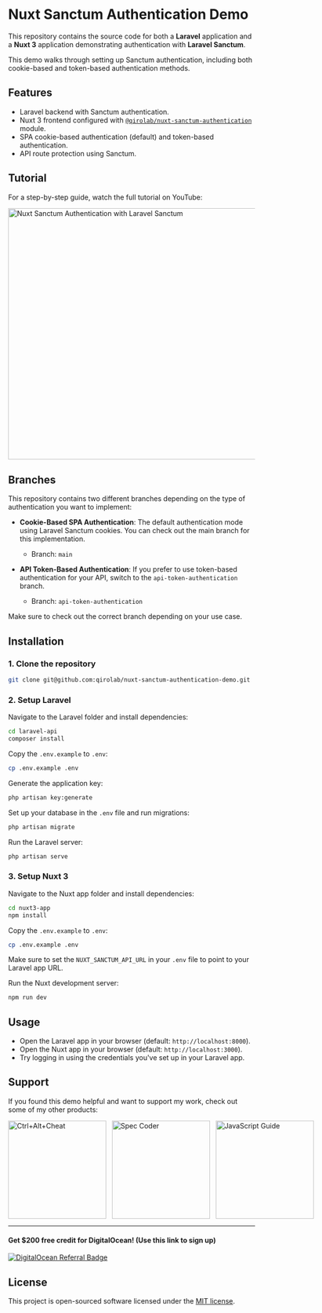 # Nuxt Sanctum Authentication Demo

This repository contains the source code for both a **Laravel** application and a **Nuxt 3** application demonstrating authentication with **Laravel Sanctum**.

This demo walks through setting up Sanctum authentication, including both cookie-based and token-based authentication methods.

## Features
- Laravel backend with Sanctum authentication.
- Nuxt 3 frontend configured with [`@qirolab/nuxt-sanctum-authentication`](https://github.com/qirolab/nuxt-sanctum-authentication "`@qirolab/nuxt-sanctum-authentication`") module.
- SPA cookie-based authentication (default) and token-based authentication.
- API route protection using Sanctum.

## Tutorial

For a step-by-step guide, watch the full tutorial on YouTube:

<a href="https://www.youtube.com/watch?v=CLjd0_o67OA" title="Nuxt Sanctum
Authentication with Laravel Sanctum Tutorial">
  <img width="512" src="https://i.imgur.com/PerS99Q.png" alt="Nuxt Sanctum Authentication with Laravel Sanctum" />
</a>


## Branches

This repository contains two different branches depending on the type of authentication you want to implement:

- **Cookie-Based SPA Authentication**: The default authentication mode using Laravel Sanctum cookies. You can check out the main branch for this implementation.
  - Branch: `main`

- **API Token-Based Authentication**: If you prefer to use token-based authentication for your API, switch to the `api-token-authentication` branch.
  - Branch: `api-token-authentication`

Make sure to check out the correct branch depending on your use case.

## Installation

### 1. Clone the repository

```bash
git clone git@github.com:qirolab/nuxt-sanctum-authentication-demo.git
```

### 2. Setup Laravel

Navigate to the Laravel folder and install dependencies:

```bash
cd laravel-api
composer install
```

Copy the `.env.example` to `.env`:

```bash
cp .env.example .env
```

Generate the application key:

```bash
php artisan key:generate
```

Set up your database in the `.env` file and run migrations:

```bash
php artisan migrate
```

Run the Laravel server:

```bash
php artisan serve
```

### 3. Setup Nuxt 3

Navigate to the Nuxt app folder and install dependencies:

```bash
cd nuxt3-app
npm install
```

Copy the `.env.example` to `.env`:

```bash
cp .env.example .env
```

Make sure to set the `NUXT_SANCTUM_API_URL` in your `.env` file to point to your Laravel app URL.

Run the Nuxt development server:

```bash
npm run dev
```

## Usage

- Open the Laravel app in your browser (default: `http://localhost:8000`).
- Open the Nuxt app in your browser (default: `http://localhost:3000`).
- Try logging in using the credentials you've set up in your Laravel app.

## Support

If you found this demo helpful and want to support my work, check out some of my other products:

<div style="display:flex;">
  <a href="https://qirolab.com/ctrl-alt-cheat" title="Ctrl+Alt+Cheat - The Ultimate Cheat Sheets at Your Fingertips">
    <img width="200" height="200" src="https://i.imgur.com/6igLwXU.png" alt="Ctrl+Alt+Cheat" />
  </a>
  &nbsp;&nbsp;&nbsp;
  <a href="https://qirolab.com/spec-coder" title="Spec Coder: AI-Powered VS Code Extension">
     <img width="200" height="200" src="https://i.imgur.com/zHSNlJu.png" alt="Spec Coder" />
  </a>
  &nbsp;&nbsp;&nbsp;
  <a href="https://qirolab.gumroad.com/l/javascript-from-es2015-to-es2023" title="JavaScript: A Comprehensive Guide from ES2015 to ES2023 - eBook">
      <img width="200" height="200" src="https://i.imgur.com/vXnJAul.png" alt="JavaScript Guide" />
  </a>
</div>


---

#### Get $200 free credit for DigitalOcean! (Use this link to sign up)

[![DigitalOcean Referral
Badge](https://web-platforms.sfo2.cdn.digitaloceanspaces.com/WWW/Badge%201.svg)](https://www.digitalocean.com/?refcode=e740238537d0&utm_campaign=Referral_Invite&utm_medium=Referral_Program&utm_source=badge)


## License

This project is open-sourced software licensed under the [MIT license](https://opensource.org/licenses/MIT).

